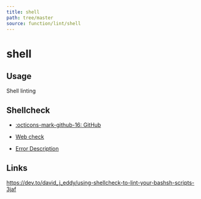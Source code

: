 ```yaml
---
title: shell
path: tree/master
source: function/lint/shell
---
```


# shell

## Usage

Shell linting

## Shellcheck

* [:octicons-mark-github-16: GitHub](https://github.com/koalaman/shellcheck)

* [Web check](https://www.shellcheck.net/)

* [Error Description](https://github.com/koalaman/shellcheck/wiki/Checks)

## Links
<https://dev.to/david_j_eddy/using-shellcheck-to-lint-your-bashsh-scripts-3jaf>

